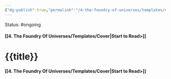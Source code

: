 ```yaml
---
{"dg-publish":true,"permalink":"/4-the-foundry-of-universes/templates/cover/","created":"2024-08-31T23:47:17.547-04:00","updated":"2024-05-20T02:34:23.649-04:00"}
---
```


Status: #ongoing
#### [[4. The Foundry Of Universes/Templates/Cover\|Start to Read>]]
# {{title}}



#### [[4. The Foundry Of Universes/Templates/Cover\|Start to Read>]]
